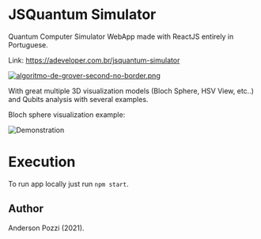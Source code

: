 # JSQuantum Simulator

Quantum Computer Simulator WebApp made with ReactJS entirely in Portuguese. 

Link: https://adeveloper.com.br/jsquantum-simulator

[![algoritmo-de-grover-second-no-border.png](https://i.postimg.cc/yNCCvyBT/algoritmo-de-grover-second-no-border.png)](https://postimg.cc/SndPK8nX)

With great multiple 3D visualization models (Bloch Sphere, HSV View, etc..) and Qubits analysis with several examples.

Bloch sphere visualization example:

![Demonstration](https://s6.gifyu.com/images/Animationba0b64f7bdbe1e36.gif)

# Execution

To run app locally just run `npm start`.

## Author

Anderson Pozzi (2021).
